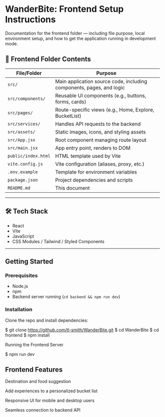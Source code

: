 # WanderBite: Frontend Setup Instructions

Documentation for the frontend folder — including file purpose, local environment setup, and how to get the application running in development mode.

## 📁 Frontend Folder Contents

| File/Folder | Purpose |
|-------------|---------|
| `src/` | Main application source code, including components, pages, and logic |
| `src/components/` | Reusable UI components (e.g., buttons, forms, cards) |
| `src/pages/` | Route-specific views (e.g., Home, Explore, BucketList) |
| `src/services/` | Handles API requests to the backend |
| `src/assets/` | Static images, icons, and styling assets |
| `src/App.jsx` | Root component managing route layout |
| `src/main.jsx` | App entry point, renders to DOM |
| `public/index.html` | HTML template used by Vite |
| `vite.config.js` | Vite configuration (aliases, proxy, etc.) |
| `.env.example` | Template for environment variables |
| `package.json` | Project dependencies and scripts |
| `README.md` | This document |

---


## 🛠 Tech Stack

- React 
- Vite 
- JavaScript 
- CSS Modules / Tailwind / Styled Components 


---

## Getting Started

### Prerequisites

- Node.js 
- npm
- Backend server running (`cd backend && npm run dev`)

### Installation

Clone the repo and install dependencies:


$ git clone https://github.com/tl-smith/WanderBite.git
$ cd WanderBite
$ cd frontend
$ npm install

Running the Frontend Server

$ npm run dev


## Frontend Features

Destination and food suggestion

Add experiences to a personalized bucket list

Responsive UI for mobile and desktop users

Seamless connection to backend API
